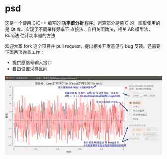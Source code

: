 psd
===

这是一个使用 C/C++ 编写的 **功率谱分析** 程序。运算部分是纯 C 的，图形使用的是 Qt 库。实现了不同采样频率下 直接法，自相关函数法，相关 AR 模型法， Burg法 估计功率谱的方法

欢迎大家 fork 这个项目并 pull request，提出相关开发意见与 bug 反馈。还需要下面两项完善工作：

- 提供原信号输入接口
- 自由设置采样区间

![](img/1.png)
